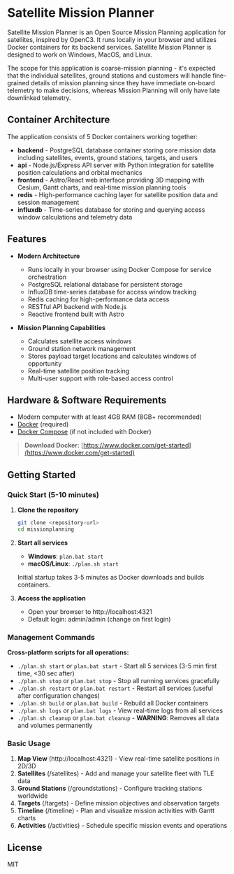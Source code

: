 # Satellite Mission Planner

Satellite Mission Planner is an Open Source Mission Planning application for satellites, inspired by OpenC3. It runs locally in your browser and utilizes Docker containers for its backend services. Satellite Mission Planner is designed to work on Windows, MacOS, and Linux.

The scope for this application is coarse-mission planning - it's expected that the individual satellites, ground stations and customers will handle fine-grained details of mission planning since they have immediate on-board telemetry to make decisions, whereas Mission Planning will only have late downlinked telemetry.

## Container Architecture

The application consists of 5 Docker containers working together:
- **backend** - PostgreSQL database container storing core mission data including satellites, events, ground stations, targets, and users
- **api** - Node.js/Express API server with Python integration for satellite position calculations and orbital mechanics
- **frontend** - Astro/React web interface providing 3D mapping with Cesium, Gantt charts, and real-time mission planning tools
- **redis** - High-performance caching layer for satellite position data and session management
- **influxdb** - Time-series database for storing and querying access window calculations and telemetry data

## Features
- **Modern Architecture**
  - Runs locally in your browser using Docker Compose for service orchestration
  - PostgreSQL relational database for persistent storage
  - InfluxDB time-series database for access window tracking
  - Redis caching for high-performance data access
  - RESTful API backend with Node.js
  - Reactive frontend built with Astro

- **Mission Planning Capabilities**
  - Calculates satellite access windows
  - Ground station network management
  - Stores payload target locations and calculates windows of opportunity
  - Real-time satellite position tracking
  - Multi-user support with role-based access control

## Hardware & Software Requirements
- Modern computer with at least 4GB RAM (8GB+ recommended)
- [Docker](https://www.docker.com/get-started) (required)
- [Docker Compose](https://docs.docker.com/compose/install/) (if not included with Docker)

> **Download Docker:** [https://www.docker.com/get-started](https://www.docker.com/get-started)

## Getting Started

### Quick Start (5-10 minutes)
1. **Clone the repository**
   ```bash
   git clone <repository-url>
   cd missionplanning
   ```

2. **Start all services**
   - **Windows**: `plan.bat start`
   - **macOS/Linux**: `./plan.sh start`
   
   Initial startup takes 3-5 minutes as Docker downloads and builds containers.

3. **Access the application**
   - Open your browser to http://localhost:4321
   - Default login: admin/admin (change on first login)

### Management Commands

**Cross-platform scripts for all operations:**

- `./plan.sh start` or `plan.bat start` - Start all 5 services (3-5 min first time, <30 sec after)
- `./plan.sh stop` or `plan.bat stop` - Stop all running services gracefully
- `./plan.sh restart` or `plan.bat restart` - Restart all services (useful after configuration changes)
- `./plan.sh build` or `plan.bat build` - Rebuild all Docker containers
- `./plan.sh logs` or `plan.bat logs` - View real-time logs from all services
- `./plan.sh cleanup` or `plan.bat cleanup` - **WARNING**: Removes all data and volumes permanently

### Basic Usage

1. **Map View** (http://localhost:4321) - View real-time satellite positions in 2D/3D
2. **Satellites** (/satellites) - Add and manage your satellite fleet with TLE data
3. **Ground Stations** (/groundstations) - Configure tracking stations worldwide
4. **Targets** (/targets) - Define mission objectives and observation targets
5. **Timeline** (/timeline) - Plan and visualize mission activities with Gantt charts
6. **Activities** (/activities) - Schedule specific mission events and operations

## License
MIT
